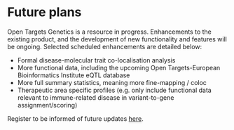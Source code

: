 # Future plans

Open Targets Genetics is a resource in progress. Enhancements to the existing product, and the development of new functionality and features will be ongoing. Selected scheduled enhancements are detailed below:  

* Formal disease-molecular trait co-localisation analysis
* More functional data, including the upcoming Open Targets-European Bioinformatics Institute eQTL database
* More full summary statistics, meaning more fine-mapping / coloc
* Therapeutic area specific profiles \(e.g. only include functional data relevant to immune-related disease in variant-to-gene assignment/scoring\)

Register to be informed of future updates [here](http://eepurl.com/dHnchn).

